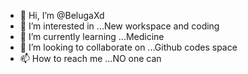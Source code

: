 - 👋 Hi, I’m @BelugaXd
- 👀 I’m interested in ...New workspace and coding
- 🌱 I’m currently learning ...Medicine
- 💞️ I’m looking to collaborate on ...Github codes space
- 📫 How to reach me ...NO one can

<!---
BelugaXd/BelugaXd is a ✨ special ✨ repository because its `README.md` (this file) appears on your GitHub profile.
You can click the Preview link to take a look at your changes.
--->
